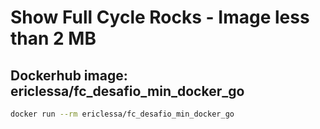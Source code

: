 # Show Full Cycle Rocks - Image less than 2 MB


## Dockerhub image: ericlessa/fc_desafio_min_docker_go
```bash
docker run --rm ericlessa/fc_desafio_min_docker_go
```
